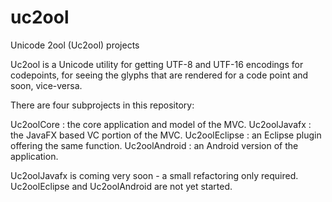 # uc2ool
Unicode 2ool (Uc2ool) projects

Uc2ool is a Unicode utility for getting UTF-8 and UTF-16 encodings for codepoints, for seeing the glyphs that are rendered for a code point and soon, vice-versa.

There are four subprojects in this repository:

  Uc2oolCore : the core application and model of the MVC.
  Uc2oolJavafx : the JavaFX based VC portion of the MVC.
  Uc2oolEclipse : an Eclipse plugin offering the same function.
  Uc2oolAndroid : an Android version of the application.
  
  Uc2oolJavafx is coming very soon - a small refactoring only required.
  Uc2oolEclipse and Uc2oolAndroid are not yet started.
